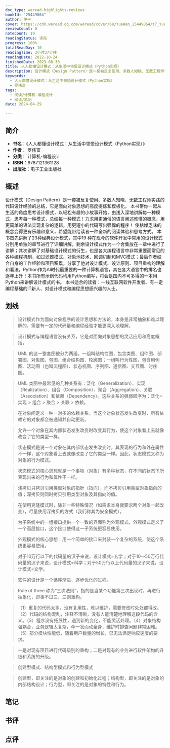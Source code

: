 ```yaml
---
doc_type: weread-highlights-reviews
bookId: "25449864"
author: 仲平
cover: https://cdn.weread.qq.com/weread/cover/68/YueWen_25449864/t7_YueWen_25449864.jpg
reviewCount: 0
noteCount: 19
readingStatus: 读完
progress: 100%
totalReadDay: 10
readingTime: 3小时37分钟
readingDate: 2022-10-24
finishedDate: 2023-08-30
title: 人人都懂设计模式：从生活中领悟设计模式（Python实现）
description: 设计模式（Design Pattern）是一套被反复使用、多数人知晓、无数工程师实践的代码设计经验的总结，它是面向对象思想的高度提炼和模板化。 本书带你一起从生活的角度思考设计模式，以轻松有趣的小故事开始，由浅入深地讲解每一种模式，思考每一种模式，总结每一种模式！力求用更通俗的语言阐述难懂的概念，用更简单的语法实现复杂的逻辑，用更短小的代码写出强悍的程序！ 使枯燥乏味的概念变得更有乐趣和意义，希望能带给读者一种全新的阅读体验和思考方式。 本书首先讲解了23种经典设计模式，其中19 种在现今的软件开发中常用的设计模式分别用单独的章节进行了详细讲解，剩余设计模式作为一个合集放在一章中进行了讲解；其次讲解了对基础设计模式的衍生，也是各大编程语言中非常重要而常见的各种编程机制，如过滤器模式、对象池技术、回调机制和MVC模式；最后作者结合自身的工作经验和项目积累，分享了他对设计模式、设计原则、项目重构的理解和看法。Python作为AI时代最重要的一种计算机语言，其在各大语言中的排名也逐年上升！本书所有示例代码均用Python编写，将会是国内不可多得的一本用Python来讲解设计模式的书。 本书适合的读者：一线互联网软件开发者、有一定编程基础的IT新人、对设计模式和编程思想感兴趣的人士。
keywords:
  - 人人都懂设计模式：从生活中领悟设计模式（Python实现）
  - 罗伟富
tags:
  - 阅读/计算机-编程设计
  - 阅读/笔记
date: 2024-04-29

---
```


## 简介

- **书名**：《人人都懂设计模式：从生活中领悟设计模式（Python实现）》
- **作者**： 罗伟富
- **分类**： 计算机-编程设计
- **ISBN**：9787121361128
- **出版社**：电子工业出版社

## 概述

设计模式（Design Pattern）是一套被反复使用、多数人知晓、无数工程师实践的代码设计经验的总结，它是面向对象思想的高度提炼和模板化。 本书带你一起从生活的角度思考设计模式，以轻松有趣的小故事开始，由浅入深地讲解每一种模式，思考每一种模式，总结每一种模式！力求用更通俗的语言阐述难懂的概念，用更简单的语法实现复杂的逻辑，用更短小的代码写出强悍的程序！ 使枯燥乏味的概念变得更有乐趣和意义，希望能带给读者一种全新的阅读体验和思考方式。 本书首先讲解了23种经典设计模式，其中19 种在现今的软件开发中常用的设计模式分别用单独的章节进行了详细讲解，剩余设计模式作为一个合集放在一章中进行了讲解；其次讲解了对基础设计模式的衍生，也是各大编程语言中非常重要而常见的各种编程机制，如过滤器模式、对象池技术、回调机制和MVC模式；最后作者结合自身的工作经验和项目积累，分享了他对设计模式、设计原则、项目重构的理解和看法。Python作为AI时代最重要的一种计算机语言，其在各大语言中的排名也逐年上升！本书所有示例代码均用Python编写，将会是国内不可多得的一本用Python来讲解设计模式的书。 本书适合的读者：一线互联网软件开发者、有一定编程基础的IT新人、对设计模式和编程思想感兴趣的人士。

## 划线 
 

> 设计模式作为面向对象程序的设计思想和方法论，本身是非常抽象和难以理解的，需要有一定的代码量和编程经验才能更深入地理解。 

> 设计模式与编程语言没有关系，它是对面向对象思想的灵活应用和高度概括， 

> UML 的这一整套图被分为两组，一组叫结构性图，包含类图、组件图、部署图、对象图、包图、组合结构图、轮廓图；一组叫行为性图，包含用例图、活动图（也叫流程图）、状态机图、序列图、通信图、交互图、时序图。 

> UML 类图中最常见的几种关系有：泛化（Generalization）、实现（Realization）、组合（Composition）、聚合（Aggregation）、关联（Association）和依赖（Dependency）。这些关系的强弱顺序为：泛化=实现 > 组合 > 聚合 > 关联 > 依赖。 

> 在对象间定义一种一对多的依赖关系，当这个对象状态发生改变时，所有依赖它的对象都会被通知并自动更新。 

> 允许一个对象在其内部状态发生改变时改变其行为，使这个对象看上去就像改变了它的类型一样。 

> 状态模式是说一个对象在其内部状态发生改变时，其表现的行为和外在属性不一样，这个对象看上去就像改变了它的类型一样。因此，状态模式又称为对象的行为模式。 

> 状态模式的核心思想就是一个事物（对象）有多种状态，在不同的状态下所表现出来的行为和属性不一样。 

> 浅拷贝只拷贝引用类型对象的指针（指向），而不拷贝引用类型对象指向的值；深拷贝则同时拷贝引用类型对象及其指向的值。 

> 在使用克隆模式时，除非一些特殊情况（如需求本身就要求两个对象一起改变），尽量使用深拷贝的方式（我们称其为安全模式）。 

> 为子系统中的一组接口提供一个一致的界面称为外观模式，外观模式定义了一个高层接口，这个接口使得这一子系统更容易使用。 

> 外观模式的核心思想：用一个简单的接口来封装一个复杂的系统，使这个系统更容易使用。 

> 对于10万行以下的代码量的汉子来说，设计模式=玄学；对于10～50万行代码量的汉子来说，设计模式=科学；对于50万行以上代码量的汉子来说，设计模式=文学。 

> 软件的设计是一个循序渐进、逐步优化的过程。 

> Rule of three 称为“三次法则”，指的是当某个功能第三次出现时，再进行抽象化，即事不过三，三则重构。 

> （1）重复的代码太多，没有复用性，难以维护，需要修改时处处都得改。（2）代码的结构混乱，注释不清晰，没有人能清楚地理解这段代码的含义。（3）程序没有拓展性，遇到新的变化，不能灵活处理。（4）对象结构强耦合，业务逻辑太复杂，牵一发而动全身，维护时排查问题非常困难。（5）部分模块性能低，随着用户数量的增长，已无法满足响应速度的要求。 

> 一是对现有项目进行代码级别的重构；二是对现有的业务进行软件架构的升级和系统的升级。 

> 创建型模式、结构型模式和行为型模式 

> 创建型，即关注的是对象的创建和初始化过程；结构型，即关注的是对象的内部结构设计；行为型，即关注的是对象的特性和行为。

## 笔记


## 书评


## 点评

